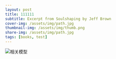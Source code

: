 ```yaml
---
layout: post
title: 111111
subtitle: Excerpt from Soulshaping by Jeff Brown
cover-img: /assets/img/path.jpg
thumbnail-img: /assets/img/thumb.png
share-img: /assets/img/path.jpg
tags: [books, test]
---
```


![相关模型](http://i1.hdslb.com/bfs/archive/ddd03c4157cdc2d3f6a04784e681194d2ca18b6f.jpg)
